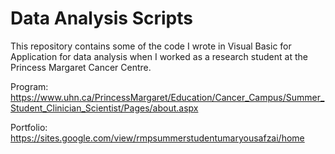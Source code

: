# Data Analysis Scripts 

This repository contains some of the code I wrote in Visual Basic for Application for data analysis when I worked as a research student at the Princess Margaret Cancer Centre. 

Program: https://www.uhn.ca/PrincessMargaret/Education/Cancer_Campus/Summer_Student_Clinician_Scientist/Pages/about.aspx

Portfolio: https://sites.google.com/view/rmpsummerstudentumaryousafzai/home

